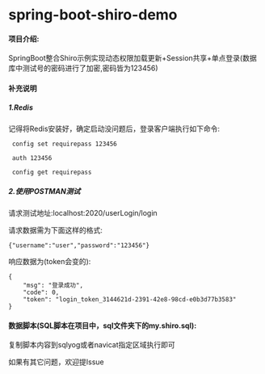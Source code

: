 # spring-boot-shiro-demo

#### 项目介绍:
SpringBoot整合Shiro示例实现动态权限加载更新+Session共享+单点登录(数据库中测试号的密码进行了加密,密码皆为123456)


#### 补充说明


##### 1.Redis
记得将Redis安装好，确定启动没问题后，登录客户端执行如下命令:
````
 config set requirepass 123456
 
 auth 123456
 
 config get requirepass
````


##### 2.使用POSTMAN测试

请求测试地址:localhost:2020/userLogin/login

请求数据需为下面这样的格式:

````
{"username":"user","password":"123456"}

````

响应数据为(token会变的):

````
{
    "msg": "登录成功",
    "code": 0,
    "token": "login_token_3144621d-2391-42e8-98cd-e0b3d77b3583"
}
````

#### 数据脚本(SQL脚本在项目中，sql文件夹下的my.shiro.sql):
复制脚本内容到sqlyog或者navicat指定区域执行即可

如果有其它问题，欢迎提Issue
